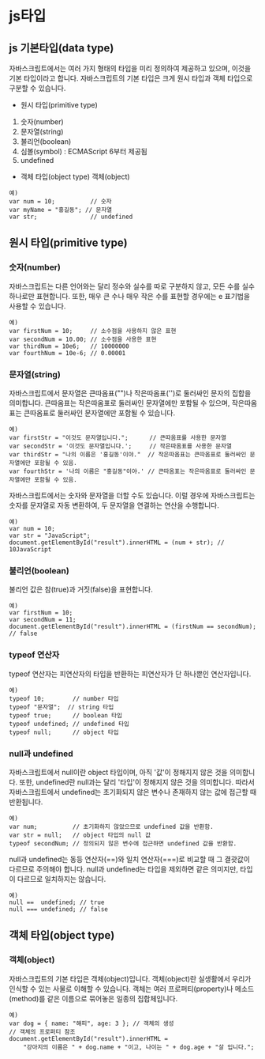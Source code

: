 # js타입
## js 기본타입(data type)
자바스크립트에서는 여러 가지 형태의 타입을 미리 정의하여 제공하고 있으며, 이것을 기본 타입이라고 합니다.
자바스크립트의 기본 타입은 크게 원시 타입과 객체 타입으로 구분할 수 있습니다.

* 원시 타입(primitive type)
1. 숫자(number)
2. 문자열(string)
3. 불리언(boolean)
4. 심볼(symbol) : ECMAScript 6부터 제공됨
5. undefined

* 객체 타입(object type)
객체(object)
```
예)
var num = 10;          // 숫자
var myName = "홍길동"; // 문자열
var str;               // undefined
```

## 원시 타입(primitive type)
### 숫자(number)
자바스크립트는 다른 언어와는 달리 정수와 실수를 따로 구분하지 않고, 모든 수를 실수 하나로만 표현합니다.
또한, 매우 큰 수나 매우 작은 수를 표현할 경우에는 e 표기법을 사용할 수 있습니다.
```
예) 
var firstNum = 10;     // 소수점을 사용하지 않은 표현
var secondNum = 10.00; // 소수점을 사용한 표현
var thirdNum = 10e6;   // 10000000
var fourthNum = 10e-6; // 0.00001
```

### 문자열(string)
자바스크립트에서 문자열은 큰따옴표("")나 작은따옴표('')로 둘러싸인 문자의 집합을 의미합니다.
큰따옴표는 작은따옴표로 둘러싸인 문자열에만 포함될 수 있으며, 작은따옴표는 큰따옴표로 둘러싸인 문자열에만 포함될 수 있습니다.
```
예) 
var firstStr = "이것도 문자열입니다.";      // 큰따옴표를 사용한 문자열
var secondStr = '이것도 문자열입니다.';     // 작은따옴표를 사용한 문자열
var thirdStr = "나의 이름은 '홍길동'이야."  // 작은따옴표는 큰따옴표로 둘러싸인 문자열에만 포함될 수 있음.
var fourthStr = '나의 이름은 "홍길동"이야.' // 큰따옴표는 작은따옴표로 둘러싸인 문자열에만 포함될 수 있음.
```

자바스크립트에서는 숫자와 문자열을 더할 수도 있습니다.
이럴 경우에 자바스크립트는 숫자를 문자열로 자동 변환하여, 두 문자열을 연결하는 연산을 수행합니다.
```
예) 
var num = 10;
var str = "JavaScript";
document.getElementById("result").innerHTML = (num + str); // 10JavaScript
```

### 불리언(boolean)
불리언 값은 참(true)과 거짓(false)을 표현합니다.
```
예) 
var firstNum = 10;
var secondNum = 11;
document.getElementById("result").innerHTML = (firstNum == secondNum); // false
```

### typeof 연산자
typeof 연산자는 피연산자의 타입을 반환하는 피연산자가 단 하나뿐인 연산자입니다.
```
예) 
typeof 10;        // number 타입
typeof "문자열";  // string 타입
typeof true;      // boolean 타입
typeof undefined; // undefined 타입
typeof null;      // object 타입
```

### null과 undefined
자바스크립트에서 null이란 object 타입이며, 아직 '값'이 정해지지 않은 것을 의미합니다.
또한, undefined란 null과는 달리 '타입'이 정해지지 않은 것을 의미합니다.
따라서 자바스크립트에서 undefined는 초기화되지 않은 변수나 존재하지 않는 값에 접근할 때 반환됩니다.
```
예) 
var num;          // 초기화하지 않았으므로 undefined 값을 반환함.
var str = null;   // object 타입의 null 값
typeof secondNum; // 정의되지 않은 변수에 접근하면 undefined 값을 반환함.
```
null과 undefined는 동등 연산자(==)와 일치 연산자(===)로 비교할 때 그 결괏값이 다르므로 주의해야 합니다.
null과 undefined는 타입을 제외하면 같은 의미지만, 타입이 다르므로 일치하지는 않습니다.
```
예) 
null ==  undefined; // true
null === undefined; // false
```

## 객체 타입(object type) 
### 객체(object)
자바스크립트의 기본 타입은 객체(object)입니다.
객체(object)란 실생활에서 우리가 인식할 수 있는 사물로 이해할 수 있습니다.
객체는 여러 프로퍼티(property)나 메소드(method)를 같은 이름으로 묶어놓은 일종의 집합체입니다.
```
예) 
var dog = { name: "해피", age: 3 }; // 객체의 생성
// 객체의 프로퍼티 참조
document.getElementById("result").innerHTML =
    "강아지의 이름은 " + dog.name + "이고, 나이는 " + dog.age + "살 입니다.";
```

